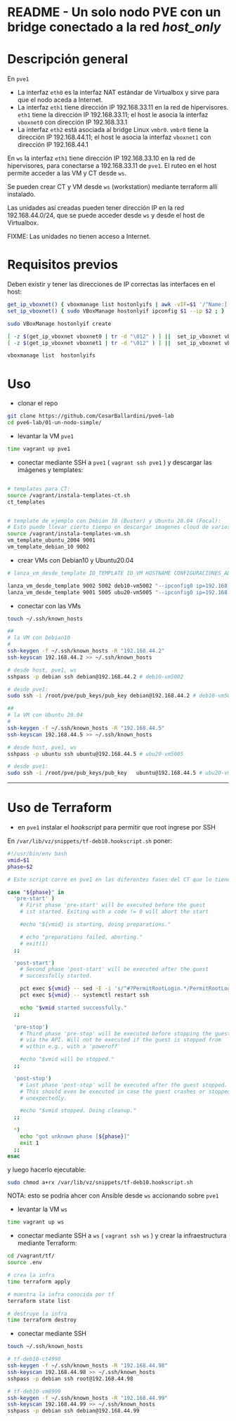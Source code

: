 # README - Un solo nodo PVE con un bridge conectado a la red *host_only*

# Descripción general

En `pve1`

* La interfaz `eth0` es la interfaz NAT estándar de Virtualbox y sirve para que el nodo aceda a Internet.
* La interfaz `eth1` tiene dirección IP 192.168.33.11 en la red de hipervisores. `eth1` tiene la dirección IP 192.168.33.11; el host le asocia la interfaz `vboxnet0` con dirección IP 192.168.33.1
* La interfaz `eth2` está asociada al bridge Linux `vmbr0`. `vmbr0` tiene la dirección IP 192.168.44.11; el host le asocia la interfaz `vboxnet1` con dirección IP 192.168.44.1


En `ws` la interfaz `eth1` tiene dirección IP 192.168.33.10 en la red de hipervisores, para conectarse a 192.168.33.11 de `pve1`. El ruteo en el host permite acceder a las VM y CT desde `ws`.


Se pueden crear CT y VM desde `ws` (workstation) mediante terraform allí instalado.

Las unidades así creadas pueden tener dirección IP en la red 192.168.44.0/24, que se puede acceder desde `ws` y desde el host de Virtualbox.

FIXME: Las unidades no tienen acceso a Internet.


# Requisitos previos

Deben existir y tener las direcciones de IP correctas las interfaces en el host:

```bash
get_ip_vboxnet() { vboxmanage list hostonlyifs | awk -vIF=$1 '/^Name:[ ]*vboxnet/{if ($2 == IF ) { s=1; } else { s = 0; } } { if (s == 1 && $1 == "IPAddress:") { print $2; } }' ; }
set_ip_vboxnet() { sudo VBoxManage hostonlyif ipconfig $1 --ip $2 ; }

sudo VBoxManage hostonlyif create

[ -z $(get_ip_vboxnet vboxnet0 | tr -d "\012" ) ] ||  set_ip_vboxnet vboxnet0 192.168.33.1
[ -z $(get_ip_vboxnet vboxnet1 | tr -d "\012" ) ] ||  set_ip_vboxnet vboxnet1 192.168.44.1

vboxmanage list  hostonlyifs

```

# Uso

* clonar el repo

```bash
git clone https://github.com/CesarBallardini/pve6-lab
cd pve6-lab/01-un-nodo-simple/
```

* levantar la VM `pve1`

```bash
time vagrant up pve1
```

* conectar mediante SSH a `pve1` ( `vagrant ssh pve1` ) y descargar las imágenes y templates:

```bash

# templates para CT:
source /vagrant/instala-templates-ct.sh
ct_templates


# template de ejemplo con Debian 10 (Buster) y Ubuntu 20.04 (Focal):
# Esto puede llevar cierto tiempo en descargar imagenes cloud de varios cientos de MB
source /vagrant/instala-templates-vm.sh
vm_template_ubuntu_2004 9001
vm_template_debian_10 9002

```

* crear VMs con Debian10 y Ubuntu20.04

```bash
# lanza_vm_desde_template ID_TEMPLATE ID_VM HOSTNAME CONFIGURACIONES_ADICIONALES

lanza_vm_desde_template 9002 5002 deb10-vm5002 "--ipconfig0 ip=192.168.44.2/24,gw=192.168.44.1"
lanza_vm_desde_template 9001 5005 ubu20-vm5005 "--ipconfig0 ip=192.168.44.5/24,gw=192.168.44.1"
```

* conectar con las VMs

```bash
touch ~/.ssh/known_hosts

##
# la VM con Debian10
#
ssh-keygen -f ~/.ssh/known_hosts -R "192.168.44.2"
ssh-keyscan 192.168.44.2 >> ~/.ssh/known_hosts

# desde host, pve1, ws
sshpass -p debian ssh debian@192.168.44.2 # deb10-vm5002

# desde pve1:
sudo ssh -i /root/pve/pub_keys/pub_key debian@192.168.44.2 # deb10-vm5002

##
# la VM con Ubuntu 20.04
#
ssh-keygen -f ~/.ssh/known_hosts -R "192.168.44.5"
ssh-keyscan 192.168.44.5 >> ~/.ssh/known_hosts

# desde host, pve1, ws
sshpass -p ubuntu ssh ubuntu@192.168.44.5 # ubu20-vm5005

# desde pve1:
sudo ssh -i /root/pve/pub_keys/pub_key   ubuntu@192.168.44.5 # ubu20-vm5005


```


---
# Uso de Terraform

* en `pve1` instalar el *hookscript* para permitir que root ingrese por SSH

En `/var/lib/vz/snippets/tf-deb10.hookscript.sh` poner:

```bash
#!/usr/bin/env bash
vmid=$1
phase=$2

# Este script corre en pve1 en las diferentes fases del CT que lo tiene como hookscript

case "${phase}" in
  'pre-start' )
    # First phase 'pre-start' will be executed before the guest
    # ist started. Exiting with a code != 0 will abort the start

    #echo "${vmid} is starting, doing preparations."

    # echo "preparations failed, aborting."
    # exit(1)
  ;;

  'post-start')
    # Second phase 'post-start' will be executed after the guest
    # successfully started.

    pct exec ${vmid} -- sed -E -i 's/^#?PermitRootLogin.*/PermitRootLogin yes/' /etc/ssh/sshd_config
    pct exec ${vmid} -- systemctl restart ssh

    echo "$vmid started successfully."
  ;;

  'pre-stop')
    # Third phase 'pre-stop' will be executed before stopping the guest
    # via the API. Will not be executed if the guest is stopped from
    # within e.g., with a 'poweroff'

    #echo "$vmid will be stopped."
  ;;

  'post-stop')
    # Last phase 'post-stop' will be executed after the guest stopped.
    # This should even be executed in case the guest crashes or stopped
    # unexpectedly.

    #echo "$vmid stopped. Doing cleanup."
  ;;

  *)
    echo "got unknown phase [${phase}]"
    exit 1
  ;;
esac

```


y luego hacerlo ejecutable:

```bash
sudo chmod a+rx /var/lib/vz/snippets/tf-deb10.hookscript.sh
```

NOTA: esto se podría ahcer con Ansible desde `ws` accionando sobre `pve1`

* levantar la VM `ws`

```bash
time vagrant up ws 
```

* conectar mediante SSH a `ws` ( `vagrant ssh ws` ) y crear la infraestructura mediante Terraform:

```bash
cd /vagrant/tf/
source .env

# crea la infra
time terraform apply 

# muestra la infra conocida por tf
terraform state list

# destruye la infra
time terraform destroy

```

* conectar mediante SSH

```bash
touch ~/.ssh/known_hosts

# tf-deb10-ct4998
ssh-keygen -f ~/.ssh/known_hosts -R "192.168.44.98"
ssh-keyscan 192.168.44.98 >> ~/.ssh/known_hosts
sshpass -p debian ssh root@192.168.44.98

# tf-deb10-vm8999
ssh-keygen -f ~/.ssh/known_hosts -R "192.168.44.99"
ssh-keyscan 192.168.44.99 >> ~/.ssh/known_hosts
sshpass -p debian ssh debian@192.168.44.99

```


